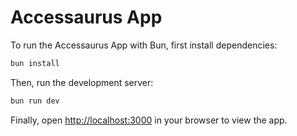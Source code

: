 # Accessaurus App

To run the Accessaurus App with Bun, first install dependencies:

```bash
bun install
```

Then, run the development server:

```bash
bun run dev
```

Finally, open [http://localhost:3000](http://localhost:3000) in your browser to view the app.
